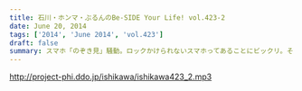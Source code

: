 ```yaml
---
title: 石川・ホンマ・ぶるんのBe-SIDE Your Life! vol.423-2
date: June 20, 2014
tags: ['2014', 'June 2014', 'vol.423']
draft: false
summary: スマホ「のぞき見」騒動。ロックかけられないスマホってあることにビックリ。そして、そんなお話をしている石川サンはスマホじゃないしなぁ。ずーーっとネットにつながるのが怖いのだとか。そんな人がしゃべっている、ネット配信番組です。ＮＡＭＡＥ
---
```


http://project-phi.ddo.jp/ishikawa/ishikawa423_2.mp3